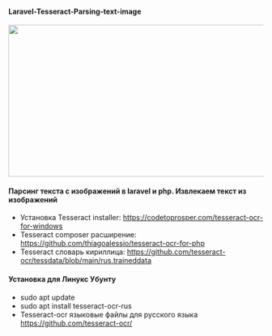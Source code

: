 #### Laravel-Tesseract-Parsing-text-image

<div align="center">
  <img src="https://media.giphy.com/media/dWesBcTLavkZuG35MI/giphy.gif" width="600" height="300"/>
</div>

#### Парсинг текста с изображений в laravel и php. Извлекаем текст из изображений
* Установка Tesseract installer:
  https://codetoprosper.com/tesseract-ocr-for-windows
* Tesseract composer расширение:
  https://github.com/thiagoalessio/tesseract-ocr-for-php
* Tesseract словарь кириллица:
  https://github.com/tesseract-ocr/tessdata/blob/main/rus.traineddata
#### Установка для Линукс Убунту
* sudo apt update
* sudo apt install tesseract-ocr-rus
* Tesseract-ocr языковые файлы для русского языка
  https://github.com/tesseract-ocr/
